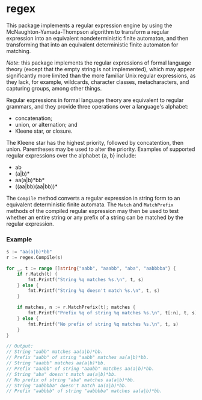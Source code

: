 # regex 

This package implements a regular expression engine by using the
McNaughton-Yamada-Thompson algorithm to transform a regular expression
into an equivalent nondeterministic finite automaton, and then transforming
that into an equivalent deterministic finite automaton for matching.

*Note*: this package implements the regular expressions of formal language
theory (except that the empty string is not implemented), which may appear
significantly more limited than the more familiar Unix regular expressions,
as they lack, for example, wildcards, character classes, metacharacters,
and capturing groups, among other things.

Regular expressions in formal language theory are equivalent to regular
grammars, and they provide three operations over a language's alphabet:

* concatenation;
* union, or alternation; and
* Kleene star, or closure.

The Kleene star has the highest priority, followed by concatention, then
union. Parentheses may be used to alter the priority. Examples of supported
regular expressions over the alphabet {a, b} include:

* ab
* (a|b)\*
* aa(a|b)\*bb\*
* ((aa|bb)(aa|bb))\*

The `Compile` method converts a regular expression in string form to an
equivalent deterministic finite automata. The `Match` and `MatchPrefix`
methods of the compiled regular expression may then be used to test whether
an entire string or any prefix of a string can be matched by the regular
expression.

### Example

```go
s := "aa(a|b)*bb"
r := regex.Compile(s)

for _, t := range []string{"aabb", "aaabb", "aba", "aabbbba"} {
    if r.Match(t) {
        fmt.Printf("String %q matches %s.\n", t, s)
    } else {
        fmt.Printf("String %q doesn't match %s.\n", t, s)
    }

    if matches, n := r.MatchPrefix(t); matches {
        fmt.Printf("Prefix %q of string %q matches %s.\n", t[:n], t, s)
    } else {
        fmt.Printf("No prefix of string %q matches %s.\n", t, s)
    }
}

// Output:
// String "aabb" matches aa(a|b)*bb.
// Prefix "aabb" of string "aabb" matches aa(a|b)*bb.
// String "aaabb" matches aa(a|b)*bb.
// Prefix "aaabb" of string "aaabb" matches aa(a|b)*bb.
// String "aba" doesn't match aa(a|b)*bb.
// No prefix of string "aba" matches aa(a|b)*bb.
// String "aabbbba" doesn't match aa(a|b)*bb.
// Prefix "aabbbb" of string "aabbbba" matches aa(a|b)*bb.
```
